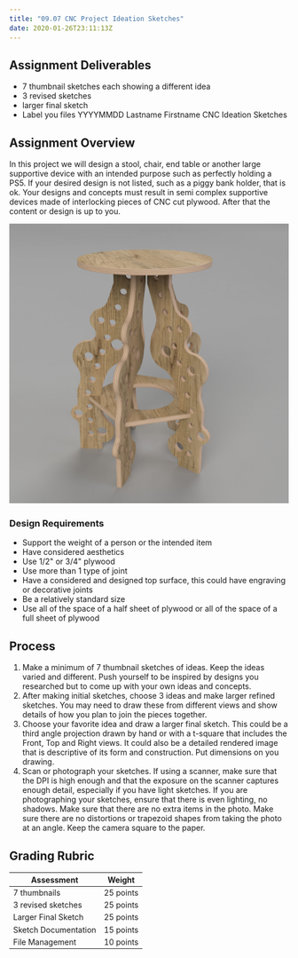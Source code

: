 ```yaml
---
title: "09.07 CNC Project Ideation Sketches"
date: 2020-01-26T23:11:13Z
---
```


## Assignment Deliverables

- 7 thumbnail sketches each showing a different idea
- 3 revised sketches
- larger final sketch
- Label you files YYYYMMDD Lastname Firstname CNC Ideation Sketches

## Assignment Overview

In this project we will design a stool, chair, end table or another large supportive device with an intended purpose such as perfectly holding a PS5. If your desired design is not listed, such as a piggy bank holder, that is ok. Your designs and concepts must result in semi complex supportive devices made of interlocking pieces of CNC cut plywood. After that the content or design is up to you.

![[CNC Stool Example](./2021-cnc-stool-example.jpg)](./2021-cnc-stool-example.jpg)

### Design Requirements

- Support the weight of a person or the intended item
- Have considered aesthetics
- Use 1/2" or 3/4" plywood
- Use more than 1 type of joint
- Have a considered and designed top surface, this could have engraving or decorative joints
- Be a relatively standard size
- Use all of the space of a half sheet of plywood or all of the space of a full sheet of plywood

## Process

1.  Make a minimum of 7 thumbnail sketches of ideas. Keep the ideas varied and different. Push yourself to be inspired by designs you researched but to come up with your own ideas and concepts.
2.  After making initial sketches, choose 3 ideas and make larger refined sketches. You may need to draw these from different views and show details of how you plan to join the pieces together.
3.  Choose your favorite idea and draw a larger final sketch. This could be a third angle projection drawn by hand or with a t-square that includes the Front, Top and Right views. It could also be a detailed rendered image that is descriptive of its form and construction. Put dimensions on you drawing.
4.  Scan or photograph your sketches. If using a scanner, make sure that the DPI is high enough and that the exposure on the scanner captures enough detail, especially if you have light sketches. If you are photographing your sketches, ensure that there is even lighting, no shadows. Make sure that there are no extra items in the photo. Make sure there are no distortions or trapezoid shapes from taking the photo at an angle. Keep the camera square to the paper.

## Grading Rubric

<div class="responsive-table-markdown">

| Assessment           | Weight    |
| -------------------- | --------- |
| 7 thumbnails         | 25 points |
| 3 revised sketches   | 25 points |
| Larger Final Sketch  | 25 points |
| Sketch Documentation | 15 points |
| File Management      | 10 points |

</div>

